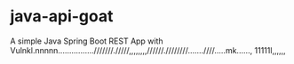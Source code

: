 # java-api-goat

A simple Java Spring Boot REST App with Vulnkl.nnnnn................///////./////,,,,,,,,//////.////////.......////.....mk......,
11111l,,,,,,
